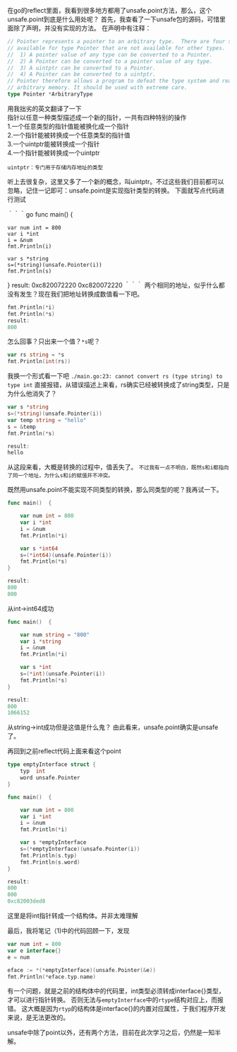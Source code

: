 在go的reflect里面，我看到很多地方都用了unsafe.point方法，那么，这个unsafe.point到底是什么用处呢？
首先，我查看了一下unsafe包的源码，可惜里面除了声明，并没有实现的方法。
在声明中有注释：
```go
// Pointer represents a pointer to an arbitrary type.  There are four special operations
// available for type Pointer that are not available for other types.
//	1) A pointer value of any type can be converted to a Pointer.
//	2) A Pointer can be converted to a pointer value of any type.
//	3) A uintptr can be converted to a Pointer.
//	4) A Pointer can be converted to a uintptr.
// Pointer therefore allows a program to defeat the type system and read and write
// arbitrary memory. It should be used with extreme care.
type Pointer *ArbitraryType
```
用我拙劣的英文翻译了一下  
指针以任意一种类型描述成一个新的指针，一共有四种特别的操作  
1.一个任意类型的指针值能被换化成一个指针  
2.一个指针能被转换成一个任意类型的指针值  
3.一个uintptr能被转换成一个指针  
4.一个指针能被转换成一个uintptr  

`uintptr：专门用于存储内存地址的类型`  

听上去很复杂，这里又多了一个新的概念，叫uintptr。不过这些我们目前都可以忽略，记住一记即可：unsafe.point是实现指针类型的转换。
下面就写点代码进行测试

｀｀｀go
func main()  {

	var num int = 800
	var i *int
	i = &num
	fmt.Println(i)

	var s *string
	s=(*string)(unsafe.Pointer(i))
	fmt.Println(s)
}
result:
0xc820072220
0xc820072220
｀｀｀
两个相同的地址，似乎什么都没有发生？现在我们把地址转换成数值看一下吧。
```go
fmt.Println(*i)
fmt.Println(*s)
result:
800
```

怎么回事？只出来一个值？`*s`呢？
```go
var rs string = *s
fmt.Println(int(rs))
```
我换一个形式看一下吧
`./main.go:23: cannot convert rs (type string) to type int`
直接报错，从错误描述上来看，rs确实已经被转换成了string类型，只是为什么他消失了？

```go
var s *string
s=(*string)(unsafe.Pointer(i))
var temp string = "hello"
s = &temp
fmt.Println(*s)

result:
hello
```
从这段来看，大概是转换的过程中，值丢失了。
`不过我有一点不明白，既然s和i都指向了同一个地址，为什么s和i的赋值并不冲突。`

既然用unsafe.point不能实现不同类型的转换，那么同类型的呢？我再试一下。  
```go
func main()  {

	var num int = 800
	var i *int
	i = &num
	fmt.Println(*i)

	var s *int64
	s=(*int64)(unsafe.Pointer(i))
	fmt.Println(*s)
}

result:
800
800
```
从int->int64成功

```go
func main()  {

	var num string = "800"
	var i *string
	i = &num
	fmt.Println(*i)

	var s *int
	s=(*int)(unsafe.Pointer(i))
	fmt.Println(*s)
}

result:
800
1066152
```
从string->int成功但是这值是什么鬼？
由此看来，unsafe.point确实是unsafe了。

再回到之前reflect代码上面来看这个point
```go
type emptyInterface struct {
	typ  int
	word unsafe.Pointer
}

func main()  {

	var num int = 800
	var i *int
	i = &num
	fmt.Println(*i)

	var s *emptyInterface
	s=(*emptyInterface)(unsafe.Pointer(i))
	fmt.Println(s.typ)
	fmt.Println(s.word)
}

result:
800
800
0xc82003ded8
```
这里是将int指针转成一个结构体。并非太难理解

最后，我将笔记（1)中的代码回顾一下，发现
```go
var num int = 800
var e interface{}
e = num

eface := *(*emptyInterface)(unsafe.Pointer(&e))
fmt.Println(*eface.typ.name)
```
有一个问题，就是之前的结构体中的代码里，int类型必须转成interface{}类型，才可以进行指针转换。
否则无法与`emptyInterface`中的`rtype`结构对应上，而报错。
这大概是因为`rtyp`的结构体是interface{}的内置对应属性，于我们程序开发来说，是无法更改的。

unsafe中除了point以外，还有两个方法，目前在此次学习之后，仍然是一知半解。

